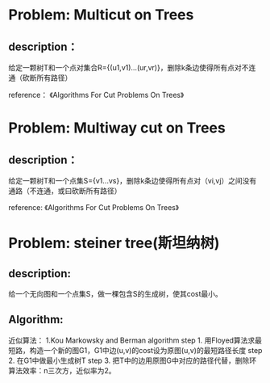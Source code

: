 # Problem: Multicut on Trees

## description：
给定一颗树T和一个点对集合R={(u1,v1)...(ur,vr)}，删除k条边使得所有点对不连通（砍断所有路径）

reference：
《Algorithms For Cut Problems On Trees》


# Problem: Multiway cut on Trees

## description：
给定一颗树T和一个点集S={v1...vs}，删除k条边使得所有点对（vi,vj）之间没有通路（不连通，或曰砍断所有路径）

reference:
《Algorithms For Cut Problems On Trees》

# Problem: steiner tree(斯坦纳树)

## description:
给一个无向图和一个点集S，做一棵包含S的生成树，使其cost最小。

## Algorithm:

近似算法：
1.Kou Markowsky and Berman algorithm
step 1.
用Floyed算法求最短路，构造一个新的图G1，G1中边(u,v)的cost设为原图(u,v)的最短路径长度
step 2.
在G1中做最小生成树T
step 3.
把T中的边用原图G中对应的路径代替，删除环
算法效率：n三次方，近似率为2。

